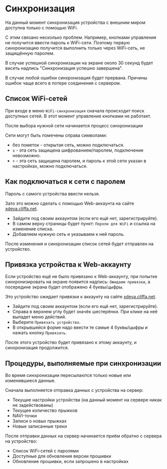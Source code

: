 # Синхронизация

На данный момент синхронизация устройства с внешним миром доступна только с помощью WiFi.

С этим связано несколько проблем. Например, кнопками управления не получится ввести пароль к WiFi-сети. Поэтому первую синхронизацию получится выполнить только через WiFi-сеть, не защищённую паролем.

В случае успешной синхронизации на экране около 30 секунд будет висеть надпись "Синхронизация успешно завершена".

В случае любой ошибки синхронизация будет прервана. Причины ошибок чаще всего в потере соединения с сервером.


## Список WiFi-сетей

При входе в меню `WiFi-синхронизация` сначала происходит поиск доступных сетей. В этот момент управление кнопками не работает.

После выбора нужной сети начинается процесс синхронизации

Сети могут быть помечены справа символами:

* без пометок - открытая сеть, можно подключаться.
* `x` - эта сеть защищена шифрованием/паролем, подключение невозможно.
* `+` - эта сеть защищена паролем, и пароль к этой сети указан в настройках, можно подключаться.


## Как подключаться к сети с паролем

Пароль с самого устройства ввести нельзя. 

Зато это можно сделать с помощью Web-аккаунта на сайте [xdeya.cliffa.net](http://xdeya.cliffa.net).

* Зайдите под своим аккаунтом (если его ещё нет, зарегистрируйте).
* В самом верху страницы будет пункт: `Пороли для WiFi` и ссылка на изменение списка.
* Добавляем нужную сеть и указываем к ней пароль.

После изменения и синхронизации список сетей будет отправлен на устройство.


## Привязка устройства к Web-аккаунту

Если устройство ещё не было привязано к Web-аккаунту, при попытке синхронизировать на экране появится надпись: `Ожидаем привязки`, а посередине экрана будет отображено 4 буквы/цыфры.

Это устройство ожидает привязки к аккаунту на сайте [xdeya.cliffa.net](http://xdeya.cliffa.net).

* Зайдите под своим аккаунтом (если его ещё нет, зарегистрируйте).
* Справа в верхнем углу будет значёк шестерёнки. При клике на неё выпадет меню действий.
* Выберите `Привязать устройство`.
* В открывшейся форме надо ввести те самые 4 буквы/цыфры и нажать кнопку `Привязать`.

После этого устройство будет привязано к этому аккаунту, и синхронизация продолжится.


## Процедуры, выполняемые при синхронизации

Во время синхронизации пересылаются только новые или изменившиеся данные.

Сначала выполняется отправка данных с устройства на сервер:

* Текущие настройки устройства (на данный момент на сервере никак не задействованы)
* Текущее количество прыжков
* NAVI-точки
* Записи о новых прыжках
* Новые записанные треки

После отправки данных на сервер начинается приём обратно с сервера на устройство:

* Список WiFi-сетей с паролями
* Доступные для обновления версии прошивки
* Обновление прошивки, если запрошено в настройках
